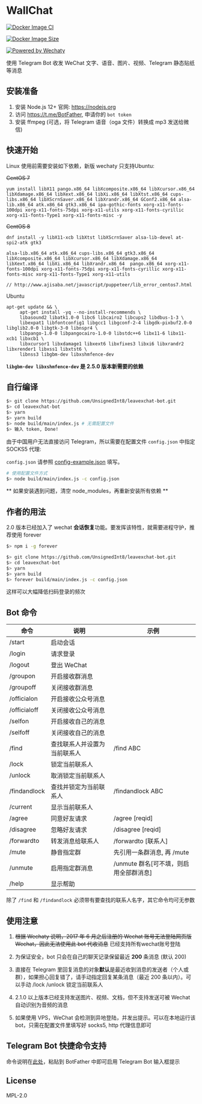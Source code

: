 # WallChat

[![Docker Image CI](https://github.com/SCys/wallchat/actions/workflows/docker-image.yml/badge.svg)](https://github.com/SCys/wallchat/actions/workflows/docker-image.yml)

[![Docker Image Size](https://badgen.net/docker/size/tscys/wallchat?icon=docker&label=image%20size)](https://hub.docker.com/r/scys/wallchat/)

[![Powered by Wechaty](https://img.shields.io/badge/Powered%20By-Wechaty-blue.svg)](https://github.com/Wechaty/wechaty)

使用 Telegram Bot 收发 WeChat 文字、语音、图片、视频、Telegram 静态贴纸等消息

## 安装准备

1. 安装 Node.js 12+ 官网: https://nodejs.org
2. 访问 https://t.me/BotFather, 申请你的 `bot token`
3. 安装 ffmpeg (可选，将 Telegram 语音（oga 文件）转换成 mp3 发送给微信)

## 快速开始

Linux 使用前需要安装如下依赖，新版 wechaty 只支持Ubuntu:

~~CentOS 7~~

```
yum install libX11 pango.x86_64 libXcomposite.x86_64 libXcursor.x86_64 libXdamage.x86_64 libXext.x86_64 libXi.x86_64 libXtst.x86_64 cups-libs.x86_64 libXScrnSaver.x86_64 libXrandr.x86_64 GConf2.x86_64 alsa-lib.x86_64 atk.x86_64 gtk3.x86_64 ipa-gothic-fonts xorg-x11-fonts-100dpi xorg-x11-fonts-75dpi xorg-x11-utils xorg-x11-fonts-cyrillic xorg-x11-fonts-Type1 xorg-x11-fonts-misc -y
```

~~CentOS 8~~

```
dnf install -y libX11-xcb libXtst libXScrnSaver alsa-lib-devel at-spi2-atk gtk3

alsa-lib.x86_64 atk.x86_64 cups-libs.x86_64 gtk3.x86_64 libXcomposite.x86_64 libXcursor.x86_64 libXdamage.x86_64 libXext.x86_64 libXi.x86_64 libXrandr.x86_64  pango.x86_64 xorg-x11-fonts-100dpi xorg-x11-fonts-75dpi xorg-x11-fonts-cyrillic xorg-x11-fonts-misc xorg-x11-fonts-Type1 xorg-x11-utils

// http://www.ajisaba.net/javascript/puppeteer/lib_error_centos7.html
```


Ubuntu

```
apt-get update && \
     apt-get install -yq --no-install-recommends \
     libasound2 libatk1.0-0 libc6 libcairo2 libcups2 libdbus-1-3 \
     libexpat1 libfontconfig1 libgcc1 libgconf-2-4 libgdk-pixbuf2.0-0 libglib2.0-0 libgtk-3-0 libnspr4 \
     libpango-1.0-0 libpangocairo-1.0-0 libstdc++6 libx11-6 libx11-xcb1 libxcb1 \
     libxcursor1 libxdamage1 libxext6 libxfixes3 libxi6 libxrandr2 libxrender1 libxss1 libxtst6 \
     libnss3 libgbm-dev libxshmfence-dev
```

**`libgbm-dev libxshmfence-dev` 是 2.5.0 版本新需要的依赖**

## 自行编译

```bash
$> git clone https://github.com/UnsignedInt8/leavexchat-bot.git
$> cd leavexchat-bot
$> yarn
$> yarn build
$> node build/main/index.js # 无需配置文件
$> 输入 token, Done!
```

由于中国用户无法直接访问 Telegram，所以需要在配置文件 `config.json` 中指定 SOCKS5 代理:

`config.json` 请参照 [config-example.json](./config-example.json) 填写。

```bash
# 使用配置文件方式
$> node build/main/index.js -c config.json
```

** 如果安装遇到问题，清空 node_modules，再重新安装所有依赖 **

## 作者的用法

2.0 版本已经加入了 wechat **会话恢复**功能。要发挥该特性，就需要进程守护，推荐使用 forever

```bash
$> npm i -g forever

$> git clone https://github.com/UnsignedInt8/leavexchat-bot.git
$> cd leavexchat-bot
$> yarn
$> yarn build
$> forever build/main/index.js -c config.json
```

这样可以大幅降低扫码登录的频次

## Bot 命令

| 命令         | 说明                         | 示例                                   |
| ------------ | ---------------------------- | -------------------------------------- |
| /start       | 启动会话                     |                                        |
| /login       | 请求登录                     |                                        |
| /logout      | 登出 WeChat                  |                                        |
| /groupon     | 开启接收群消息               |                                        |
| /groupoff    | 关闭接收群消息               |                                        |
| /officialon  | 开启接收公众号消息           |                                        |
| /officialoff | 关闭接收公众号消息           |                                        |
| /selfon      | 开启接收自己的消息           |                                        |
| /selfoff     | 关闭接收自己的消息           |                                        |
| /find        | 查找联系人并设置为当前联系人 | /find ABC                              |
| /lock        | 锁定当前联系人               |                                        |
| /unlock      | 取消锁定当前联系人           |                                        |
| /findandlock | 查找并锁定为当前联系人       | /findandlock ABC                       |
| /current     | 显示当前联系人               |                                        |
| /agree       | 同意好友请求                 | /agree [reqid]                         |
| /disagree    | 忽略好友请求                 | /disagree [reqid]                      |
| /forwardto   | 转发消息给联系人             | /forwardto [联系人]                    |
| /mute        | 静音指定群                   | 先引用一条群消息, 再 /mute             |
| /unmute      | 启用指定群消息               | /unmute 群名[可不填，则启用全部群消息] |
| /help        | 显示帮助                     |                                        |

除了 `/find` 和 `/findandlock` 必须带有要查找的联系人名字，其它命令均可无参数

## 使用注意

1. ~~根据 Wechaty 说明，2017 年 6 月之后注册的 Wechat 账号无法登陆网页版 Wechat，因此无法使用此 bot 代收消息~~ 已经支持所有wechat账号登陆

2. 为保证安全，bot 只会在自己的聊天记录保留最近 **200** 条消息 (默认 200)

3. 直接在 Telegram 里回复消息的对象**默认**是最近收到消息的发送者（个人或群），如果担心回复错了，请手动指定回复某条消息（最近 200 条以内）。可以手动 /lock /unlock 锁定当前联系人

4. 2.1.0 以上版本已经支持发送图片、视频、文档，但不支持发送可被 Wechat 自动识别为音频的消息

5. 如果使用 VPS，WeChat 会检测到异地登陆，并发出提示。可以在本地运行该 bot，只需在配置文件里填写好 socks5, http 代理信息即可

## Telegram Bot 快捷命令支持

命令说明在[此处](./src/strings/BotFather.txt)，粘贴到 BotFather 中即可启用 Telegram Bot 输入框提示

## License

MPL-2.0
